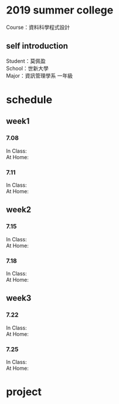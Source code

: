 # 2019 summer college
Course：資料科學程式設計
## self introduction
Student：莫佩盈<br/>
School：世新大學<br/>
Major：資訊管理學系 一年級<br/>
# schedule
## week1 
### 7.08
In Class:<br/>
At Home:<br/>
### 7.11
In Class:<br/>
At Home:<br/>
## week2
### 7.15
In Class:<br/>
At Home:<br/>
### 7.18
In Class:<br/>
At Home:<br/>
## week3
### 7.22
In Class:<br/>
At Home:<br/>
### 7.25
In Class:<br/>
At Home:<br/>
# project 
